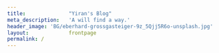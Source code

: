 ```yaml
---
title:              "Yiran's Blog"
meta_description:   'A will find a way.'
header_image: 'BG/eberhard-grossgasteiger-9z_5Qjj5R6o-unsplash.jpg'
layout:             frontpage
permalink: /
---
```


<!-- clustrmaps.com -->
<script type="text/javascript" id="clustrmaps" src="//clustrmaps.com/map_v2.js?d=hkK2_rSBR30nDZNsbrez7VvYPJEYbsOuLJ6VvBv0mFo&cl=ffffff&w=a"></script>

